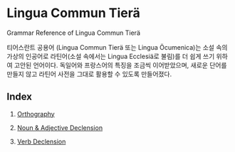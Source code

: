 # Lingua Commun Tier&auml;


Grammar Reference of Lingua Commun Tier&auml;



티어스란트 공용어 (Lingua Commun Tier&auml; 또는 Lingua &Ouml;cumenica)는 소설 속의 가상의 인공어로 라틴어(소설 속에서는 Lingua Ecclesi&auml;로 불림)를 더 쉽게 쓰기 위하여 고안된 언어이다. 독일어와 프랑스어의 특징을 조금씩 이어받았으며, 새로운 단어를 만들지 않고 라틴어 사전을 그대로 활용할 수 있도록 만들어졌다. 



## Index



1. [Orthography](https://lievrenard.github.io/LievRenard/LCT/Orthography&Pronunciation)

   

2. [Noun & Adjective Declension](https://lievrenard.github.io/LievRenard/LCT/Noun&Adjective)

   

3) [Verb Declension](https://lievrenard.github.io/LievRenard/LCT/Verb)
